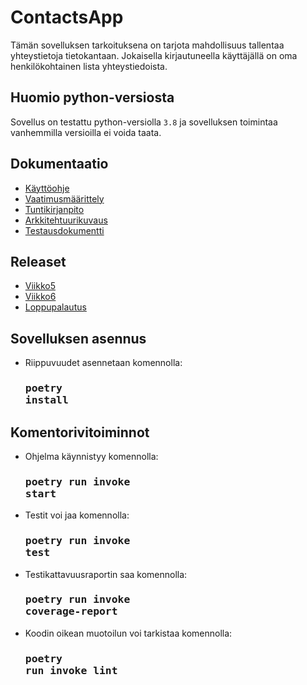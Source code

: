 # ContactsApp
Tämän sovelluksen tarkoituksena on tarjota mahdollisuus tallentaa yhteystietoja tietokantaan. Jokaisella kirjautuneella käyttäjällä on oma henkilökohtainen lista yhteystiedoista.

## Huomio python-versiosta
Sovellus on testattu python-versiolla <code>3.8</code> ja sovelluksen toimintaa vanhemmilla versioilla ei voida taata. 

## Dokumentaatio
- [Käyttöohje](https://github.com/vaisajuh/ot-harjoitustyo/blob/master/dokumentaatio/kayttoohje.md)<br>
- [Vaatimusmäärittely](https://github.com/vaisajuh/ot-harjoitustyo/blob/master/dokumentaatio/vaatimusmaarittely.md) <br>
- [Tuntikirjanpito](https://github.com/vaisajuh/ot-harjoitustyo/blob/master/dokumentaatio/tuntikirjanpito.md) <br>
- [Arkkitehtuurikuvaus](https://github.com/vaisajuh/ot-harjoitustyo/blob/master/dokumentaatio/arkkitehtuuri.md)
- [Testausdokumentti](https://github.com/vaisajuh/ot-harjoitustyo/blob/master/dokumentaatio/testaus.md)

## Releaset
- [Viikko5](https://github.com/vaisajuh/ot-harjoitustyo/releases/tag/viikko5)
- [Viikko6](https://github.com/vaisajuh/ot-harjoitustyo/releases/tag/viikko6)
- [Loppupalautus](https://github.com/vaisajuh/ot-harjoitustyo/releases/tag/loppupalatus)

## Sovelluksen asennus
- Riippuvuudet asennetaan komennolla: <h3><pre>poetry install</pre></h3>

## Komentorivitoiminnot
- Ohjelma käynnistyy komennolla: <h3><pre>poetry run invoke start</pre></h3>
- Testit voi jaa komennolla: <h3><pre>poetry run invoke test</pre></h3>
- Testikattavuusraportin saa komennolla: <h3><pre>poetry run invoke coverage-report</pre></h3>
- Koodin oikean muotoilun voi tarkistaa komennolla: <h3><pre>poetry run invoke lint</pre></h3>
